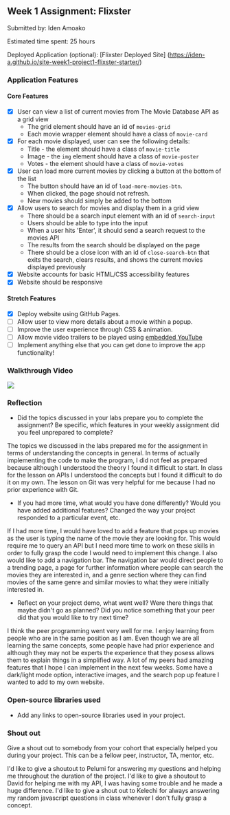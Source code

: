 ## Week 1 Assignment: Flixster

Submitted by: Iden Amoako

Estimated time spent: 25 hours 

Deployed Application (optional): [Flixster Deployed Site]
(https://iden-a.github.io/site-week1-project1-flixster-starter/)

### Application Features

#### Core Features

- [X] User can view a list of current movies from The Movie Database API as a grid view
  - The grid element should have an id of `movies-grid`
  - Each movie wrapper element should have a class of `movie-card`
- [X] For each movie displayed, user can see the following details:
  - Title - the element should have a class of `movie-title`
  - Image - the `img` element should have a class of `movie-poster`
  - Votes - the element should have a class of `movie-votes`
- [X] User can load more current movies by clicking a button at the bottom of the list
  - The button should have an id of `load-more-movies-btn`.
  - When clicked, the page should not refresh.
  - New movies should simply be added to the bottom
- [X] Allow users to search for movies and display them in a grid view
  - There should be a search input element with an id of `search-input`
  - Users should be able to type into the input
  - When a user hits 'Enter', it should send a search request to the movies API
  - The results from the search should be displayed on the page
  - There should be a close icon with an id of `close-search-btn` that exits the search, clears results, and shows the current movies displayed previously
- [X] Website accounts for basic HTML/CSS accessibility features
- [X] Website should be responsive

#### Stretch Features

- [X] Deploy website using GitHub Pages.
- [ ] Allow user to view more details about a movie within a popup.
- [ ] Improve the user experience through CSS & animation.
- [ ] Allow movie video trailers to be played using [embedded YouTube](https://support.google.com/youtube/answer/171780?hl=en)
- [ ] Implement anything else that you can get done to improve the app functionality!

### Walkthrough Video
<a href="https://www.loom.com/share/78a9f746a52b48e9a0e1dec4786ed416">
    <img style="max-width:300px;" src="https://cdn.loom.com/sessions/thumbnails/78a9f746a52b48e9a0e1dec4786ed416-with-play.gif">
  </a>

### Reflection

- Did the topics discussed in your labs prepare you to complete the assignment? Be specific, which features in your weekly assignment did you feel unprepared to complete?

The topics we discussed in the labs prepared me for the assignment in terms of understanding the concepts in general. In terms of actually implementing the code to make the program, I did not feel as prepared because although I understood the theory I found it difficult to start. In class for the lesson on APIs I understood the concepts but I found it difficult to do it on my own. The lesson on Git was very helpful for me because I had no prior experience with Git. 


- If you had more time, what would you have done differently? Would you have added additional features? Changed the way your project responded to a particular event, etc.

If I had more time, I would have loved to add a feature that pops up movies as the user is typing the name of the movie they are looking for. This would require me to query an API but I need more time to work on these skills in order to fully grasp the code I would need to implement this change. I also would like to add a navigation bar. The navigation bar would direct people to a trending page, a page for further information where people can search the movies they are interested in, and a genre section where they can find movies of the same genre and similar movies to what they were initially interested in.
  

- Reflect on your project demo, what went well? Were there things that maybe didn't go as planned? Did you notice something that your peer did that you would like to try next time?

I think the peer programming went very well for me. I enjoy learning from people who are in the same position as I am. Even though we are all learning the same concepts, some people have had prior experience and although they may not be experts the experience that they posess allows them to explain things in a simplified way. A lot of my peers had amazing features that I hope I can implement in the next few weeks. Some have a dark/light mode option, interactive images, and the search pop up feature I wanted to add to my own website.

### Open-source libraries used

- Add any links to open-source libraries used in your project.

### Shout out

Give a shout out to somebody from your cohort that especially helped you during your project. This can be a fellow peer, instructor, TA, mentor, etc.

I'd like to give a shoutout to Pelumi for answering my questions and helping me throughout the duration of the project.
I'd like to give a shoutout to David for helping me with my API, I was having some trouble and he made a huge difference.
I'd like to give a shout out to Kelechi for always answering my random javascript questions in class whenever I don't fully grasp a concept.
